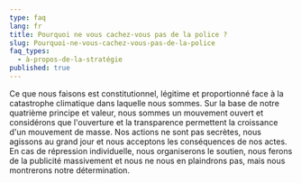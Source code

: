 ```yaml
---
type: faq
lang: fr
title: Pourquoi ne vous cachez-vous pas de la police ?
slug: Pourquoi-ne-vous-cachez-vous-pas-de-la-police
faq_types:
  - à-propos-de-la-stratégie
published: true
---
```

Ce que nous faisons est constitutionnel, légitime et proportionné face à la catastrophe climatique dans laquelle nous sommes. Sur la base de notre quatrième principe et valeur, nous sommes un mouvement ouvert et considérons que l'ouverture et la transparence permettent la croissance d'un mouvement de masse. Nos actions ne sont pas secrètes, nous agissons au grand jour et nous acceptons les conséquences de nos actes. En cas de répression individuelle, nous organiserons le soutien, nous ferons de la publicité massivement et nous ne nous en plaindrons pas, mais nous montrerons notre détermination.